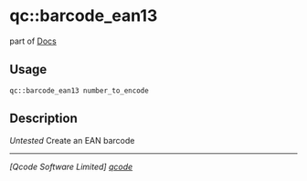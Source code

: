 qc::barcode_ean13
=================

part of [Docs](../index.md)

Usage
-----
`qc::barcode_ean13 number_to_encode`

Description
-----------
*Untested* Create an EAN barcode

----------------------------------
*[Qcode Software Limited] [qcode]*

[qcode]: http://www.qcode.co.uk "Qcode Software"